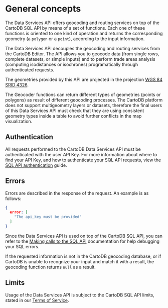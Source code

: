 # General concepts

The Data Services API offers geocoding and routing services on top of the CartoDB SQL API by means of a set of functions. Each one of these functions is oriented to one kind of operation and returns the corresponding geometry (a `polygon` or a `point`), according to the input information.

The Data Services API decouples the geocoding and routing services from the CartoDB Editor. The API allows you to geocode data (from single rows, complete datasets, or simple inputs) and to perform trade areas analysis (computing isodistances or isochrones) programatically through authenticated requests.

The geometries provided by this API are projected in the projection [WGS 84 SRID 4326](http://spatialreference.org/ref/epsg/wgs-84/).

The Geocoder functions can return different types of geometries (points or polygons) as result of different geocoding processes. The CartoDB platform does not support multigeometry layers or datasets, therefore the final users of this Data Services API must check that they are using consistent geometry types inside a table to avoid further conflicts in the map visualization.

## Authentication

All requests performed to the CartoDB Data Services API must be authenticated with the user API Key. For more information about where to find your API Key, and how to authenticate your SQL API requests, view the [SQL API authentication](/cartodb-platform/sql-api/authentication/) guide.

## Errors

Errors are described in the response of the request. An example is as follows:

```json
{
  error: [
    "The api_key must be provided"
  ]
}
```

Since the Data Services API is used on top of the CartoDB SQL API, you can refer to the [Making calls to the SQL API](/cartodb-platform/sql-api/making-calls/) documentation for help debugging your SQL errors.

If the requested information is not in the CartoDB geocoding database, or if CartoDB is unable to recognize your input and match it with a result, the geocoding function returns `null` as a result.

## Limits

Usage of the Data Services API is subject to the CartoDB SQL API limits, stated in our [Terms of Service](https://cartodb.com/terms/#excessive).
